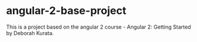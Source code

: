 # angular-2-base-project
This is a project based on the angular 2 course - Angular 2: Getting Started by Deborah Kurata. 
